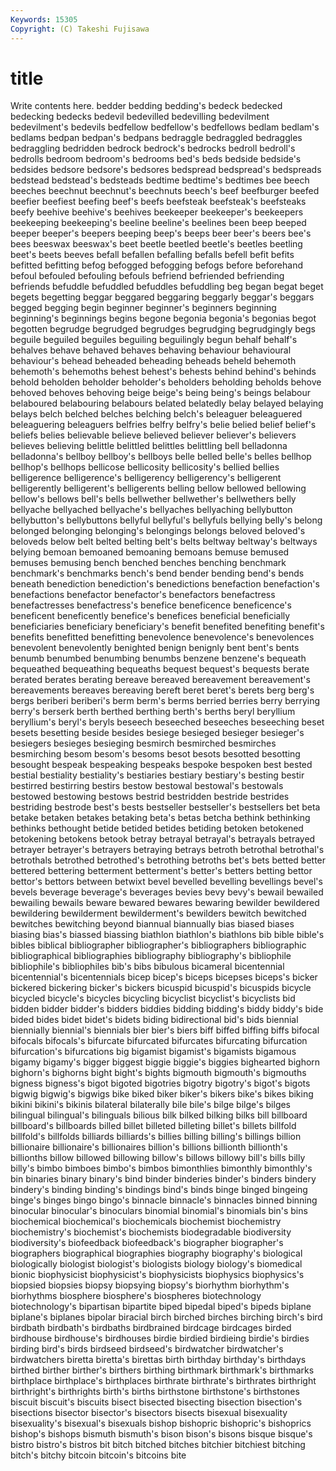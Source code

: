 ```yaml
---
Keywords: 15305 
Copyright: (C) Takeshi Fujisawa
---
```


# title

Write contents here.
 bedder bedding bedding's
bedeck bedecked bedecking bedecks bedevil bedevilled bedevilling bedevilment bedevilment's bedevils
bedfellow bedfellow's bedfellows bedlam bedlam's bedlams bedpan bedpan's bedpans bedraggle
bedraggled bedraggles bedraggling bedridden bedrock bedrock's bedrocks bedroll bedroll's bedrolls
bedroom bedroom's bedrooms bed's beds bedside bedside's bedsides bedsore bedsore's
bedsores bedspread bedspread's bedspreads bedstead bedstead's bedsteads bedtime bedtime's bedtimes
bee beech beeches beechnut beechnut's beechnuts beech's beef beefburger beefed
beefier beefiest beefing beef's beefs beefsteak beefsteak's beefsteaks beefy beehive
beehive's beehives beekeeper beekeeper's beekeepers beekeeping beekeeping's beeline beeline's beelines
been beep beeped beeper beeper's beepers beeping beep's beeps beer
beer's beers bee's bees beeswax beeswax's beet beetle beetled beetle's
beetles beetling beet's beets beeves befall befallen befalling befalls befell
befit befits befitted befitting befog befogged befogging befogs before beforehand
befoul befouled befouling befouls befriend befriended befriending befriends befuddle befuddled
befuddles befuddling beg began begat beget begets begetting beggar beggared
beggaring beggarly beggar's beggars begged begging begin beginner beginner's beginners
beginning beginning's beginnings begins begone begonia begonia's begonias begot begotten
begrudge begrudged begrudges begrudging begrudgingly begs beguile beguiled beguiles beguiling
beguilingly begun behalf behalf's behalves behave behaved behaves behaving behaviour
behavioural behaviour's behead beheaded beheading beheads beheld behemoth behemoth's behemoths
behest behest's behests behind behind's behinds behold beholden beholder beholder's
beholders beholding beholds behove behoved behoves behoving beige beige's being
being's beings belabour belaboured belabouring belabours belated belatedly belay belayed
belaying belays belch belched belches belching belch's beleaguer beleaguered beleaguering
beleaguers belfries belfry belfry's belie belied belief belief's beliefs belies
believable believe believed believer believer's believers believes believing belittle belittled
belittles belittling bell belladonna belladonna's bellboy bellboy's bellboys belle belled
belle's belles bellhop bellhop's bellhops bellicose bellicosity bellicosity's bellied bellies
belligerence belligerence's belligerency belligerency's belligerent belligerently belligerent's belligerents belling bellow
bellowed bellowing bellow's bellows bell's bells bellwether bellwether's bellwethers belly
bellyache bellyached bellyache's bellyaches bellyaching bellybutton bellybutton's bellybuttons bellyful bellyful's
bellyfuls bellying belly's belong belonged belonging belonging's belongings belongs beloved
beloved's beloveds below belt belted belting belt's belts beltway beltway's
beltways belying bemoan bemoaned bemoaning bemoans bemuse bemused bemuses bemusing
bench benched benches benching benchmark benchmark's benchmarks bench's bend bender
bending bend's bends beneath benediction benediction's benedictions benefaction benefaction's benefactions
benefactor benefactor's benefactors benefactress benefactresses benefactress's benefice beneficence beneficence's beneficent
beneficently benefice's benefices beneficial beneficially beneficiaries beneficiary beneficiary's benefit benefited
benefiting benefit's benefits benefitted benefitting benevolence benevolence's benevolences benevolent benevolently
benighted benign benignly bent bent's bents benumb benumbed benumbing benumbs
benzene benzene's bequeath bequeathed bequeathing bequeaths bequest bequest's bequests berate
berated berates berating bereave bereaved bereavement bereavement's bereavements bereaves bereaving
bereft beret beret's berets berg berg's bergs beriberi beriberi's berm
berm's berms berried berries berry berrying berry's berserk berth berthed
berthing berth's berths beryl beryllium beryllium's beryl's beryls beseech beseeched
beseeches beseeching beset besets besetting beside besides besiege besieged besieger
besieger's besiegers besieges besieging besmirch besmirched besmirches besmirching besom besom's
besoms besot besots besotted besotting besought bespeak bespeaking bespeaks bespoke
bespoken best bested bestial bestiality bestiality's bestiaries bestiary bestiary's besting
bestir bestirred bestirring bestirs bestow bestowal bestowal's bestowals bestowed bestowing
bestows bestrid bestridden bestride bestrides bestriding bestrode best's bests bestseller
bestseller's bestsellers bet beta betake betaken betakes betaking beta's betas
betcha bethink bethinking bethinks bethought betide betided betides betiding betoken
betokened betokening betokens betook betray betrayal betrayal's betrayals betrayed betrayer
betrayer's betrayers betraying betrays betroth betrothal betrothal's betrothals betrothed betrothed's
betrothing betroths bet's bets betted better bettered bettering betterment betterment's
better's betters betting bettor bettor's bettors between betwixt bevel bevelled
bevelling bevellings bevel's bevels beverage beverage's beverages bevies bevy bevy's
bewail bewailed bewailing bewails beware bewared bewares bewaring bewilder bewildered
bewildering bewilderment bewilderment's bewilders bewitch bewitched bewitches bewitching beyond biannual
biannually bias biased biases biasing bias's biassed biassing biathlon biathlon's
biathlons bib bible bible's bibles biblical bibliographer bibliographer's bibliographers bibliographic
bibliographical bibliographies bibliography bibliography's bibliophile bibliophile's bibliophiles bib's bibs bibulous
bicameral bicentennial bicentennial's bicentennials bicep bicep's biceps bicepses biceps's bicker
bickered bickering bicker's bickers bicuspid bicuspid's bicuspids bicycle bicycled bicycle's
bicycles bicycling bicyclist bicyclist's bicyclists bid bidden bidder bidder's bidders
biddies bidding bidding's biddy biddy's bide bided bides bidet bidet's
bidets biding bidirectional bid's bids biennial biennially biennial's biennials bier
bier's biers biff biffed biffing biffs bifocal bifocals bifocals's bifurcate
bifurcated bifurcates bifurcating bifurcation bifurcation's bifurcations big bigamist bigamist's bigamists
bigamous bigamy bigamy's bigger biggest biggie biggie's biggies bighearted bighorn
bighorn's bighorns bight bight's bights bigmouth bigmouth's bigmouths bigness bigness's
bigot bigoted bigotries bigotry bigotry's bigot's bigots bigwig bigwig's bigwigs
bike biked biker biker's bikers bike's bikes biking bikini bikini's
bikinis bilateral bilaterally bile bile's bilge bilge's bilges bilingual bilingual's
bilinguals bilious bilk bilked bilking bilks bill billboard billboard's billboards
billed billet billeted billeting billet's billets billfold billfold's billfolds billiards
billiards's billies billing billing's billings billion billionaire billionaire's billionaires billion's
billions billionth billionth's billionths billow billowed billowing billow's billows billowy
bill's bills billy billy's bimbo bimboes bimbo's bimbos bimonthlies bimonthly
bimonthly's bin binaries binary binary's bind binder binderies binder's binders
bindery bindery's binding binding's bindings bind's binds binge binged bingeing
binge's binges bingo bingo's binnacle binnacle's binnacles binned binning binocular
binocular's binoculars binomial binomial's binomials bin's bins biochemical biochemical's biochemicals
biochemist biochemistry biochemistry's biochemist's biochemists biodegradable biodiversity biodiversity's biofeedback biofeedback's
biographer biographer's biographers biographical biographies biography biography's biological biologically biologist
biologist's biologists biology biology's biomedical bionic biophysicist biophysicist's biophysicists biophysics
biophysics's biopsied biopsies biopsy biopsying biopsy's biorhythm biorhythm's biorhythms biosphere
biosphere's biospheres biotechnology biotechnology's bipartisan bipartite biped bipedal biped's bipeds
biplane biplane's biplanes bipolar biracial birch birched birches birching birch's
bird birdbath birdbath's birdbaths birdbrained birdcage birdcages birded birdhouse birdhouse's
birdhouses birdie birdied birdieing birdie's birdies birding bird's birds birdseed
birdseed's birdwatcher birdwatcher's birdwatchers biretta biretta's birettas birth birthday birthday's
birthdays birthed birther birther's birthers birthing birthmark birthmark's birthmarks birthplace
birthplace's birthplaces birthrate birthrate's birthrates birthright birthright's birthrights birth's births
birthstone birthstone's birthstones biscuit biscuit's biscuits bisect bisected bisecting bisection
bisection's bisections bisector bisector's bisectors bisects bisexual bisexuality bisexuality's bisexual's
bisexuals bishop bishopric bishopric's bishoprics bishop's bishops bismuth bismuth's bison
bison's bisons bisque bisque's bistro bistro's bistros bit bitch bitched
bitches bitchier bitchiest bitching bitch's bitchy bitcoin bitcoin's bitcoins bite
